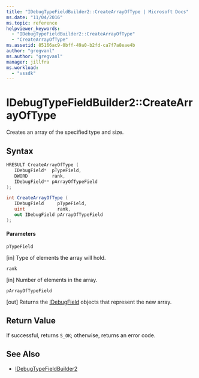 ```yaml
---
title: "IDebugTypeFieldBuilder2::CreateArrayOfType | Microsoft Docs"
ms.date: "11/04/2016"
ms.topic: reference
helpviewer_keywords:
  - "IDebugTypeFieldBuilder2::CreateArrayOfType"
  - "CreateArrayOfType"
ms.assetid: 85166ac9-0bff-49a0-b2fd-ca7f7a8eae4b
author: "gregvanl"
ms.author: "gregvanl"
manager: jillfra
ms.workload:
  - "vssdk"
---
```

# IDebugTypeFieldBuilder2::CreateArrayOfType
Creates an array of the specified type and size.

## Syntax

```cpp
HRESULT CreateArrayOfType (
   IDebugField*  pTypeField,
   DWORD         rank,
   IDebugField** pArrayOfTypeField
);
```

```csharp
int CreateArrayOfType (
   IDebugField     pTypeField,
   uint            rank,
   out IDebugField pArrayOfTypeField
);
```

#### Parameters
 `pTypeField`

 [in] Type of elements the array will hold.

 `rank`

 [in] Number of elements in the array.

 `pArrayOfTypeField`

 [out] Returns the [IDebugField](../../../extensibility/debugger/reference/idebugfield.md) objects that represent the new array.

## Return Value
 If successful, returns `S_OK`; otherwise, returns an error code.

## See Also
- [IDebugTypeFieldBuilder2](../../../extensibility/debugger/reference/idebugtypefieldbuilder2.md)